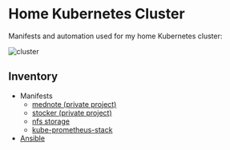 # Home Kubernetes Cluster

Manifests and automation used for my home Kubernetes cluster:

![cluster](https://github.com/rszamszur/home-k8s/blob/master/rock64cluster.jpg?raw=true)


## Inventory

- Manifests
  - [mednote (private project)](https://github.com/rszamszur/home-k8s/tree/master/manifests/mednote)
  - [stocker (private project)](https://github.com/rszamszur/home-k8s/tree/master/manifests/stocker)
  - [nfs storage](https://github.com/rszamszur/home-k8s/tree/master/manifests/nfs_storage)
  - [kube-prometheus-stack](https://github.com/rszamszur/home-k8s/tree/master/manifests/kube-prometheus-stack)
- [Ansible](https://github.com/rszamszur/home-k8s/tree/master/ansible)

